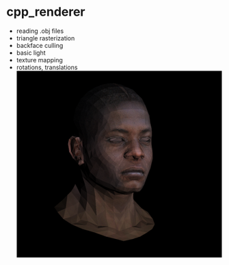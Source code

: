 # cpp_renderer
   * reading .obj files
   * triangle rasterization
   * backface culling
   * basic light
   * texture mapping
   * rotations, translations
![](https://github.com/AndrejaKovacic/cpp_renderer/blob/master/rotated_head.png)
